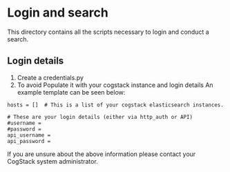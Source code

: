 
# Login and search
This directory contains all the scripts necessary to login and conduct a search.

## Login details
1. Create a credentials.py
2. To avoid Populate it with your cogstack instance and login details
An example template can be seen below:
```
hosts = []  # This is a list of your cogstack elasticsearch instances.

# These are your login details (either via http_auth or API)
#username = 
#password = 
api_username = 
api_password = 
```

If you are unsure about the above information please contact your CogStack
system administrator.

